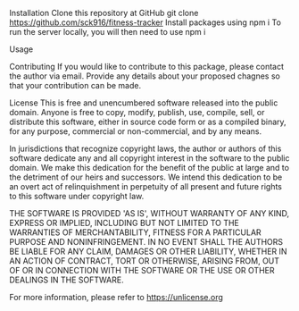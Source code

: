  

Installation
Clone this repository at GitHub
git clone https://github.com/sck916/fitness-tracker
Install packages using
npm i
To run the server locally, you will then need to use
npm i

Usage


Contributing
If you would like to contribute to this package, please contact the author via email. Provide any details about your proposed chagnes so that your contribution can be made.

License
This is free and unencumbered software released into the public domain. Anyone is free to copy, modify, publish, use, compile, sell, or distribute this software, either in source code form or as a compiled binary, for any purpose, commercial or non-commercial, and by any means.

In jurisdictions that recognize copyright laws, the author or authors of this software dedicate any and all copyright interest in the software to the public domain. We make this dedication for the benefit of the public at large and to the detriment of our heirs and successors. We intend this dedication to be an overt act of relinquishment in perpetuity of all present and future rights to this software under copyright law.

THE SOFTWARE IS PROVIDED 'AS IS', WITHOUT WARRANTY OF ANY KIND, EXPRESS OR IMPLIED, INCLUDING BUT NOT LIMITED TO THE WARRANTIES OF MERCHANTABILITY, FITNESS FOR A PARTICULAR PURPOSE AND NONINFRINGEMENT. IN NO EVENT SHALL THE AUTHORS BE LIABLE FOR ANY CLAIM, DAMAGES OR OTHER LIABILITY, WHETHER IN AN ACTION OF CONTRACT, TORT OR OTHERWISE, ARISING FROM, OUT OF OR IN CONNECTION WITH THE SOFTWARE OR THE USE OR OTHER DEALINGS IN THE SOFTWARE.

For more information, please refer to https://unlicense.org